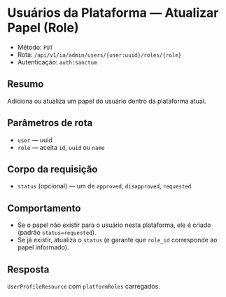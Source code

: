 # Usuários da Plataforma — Atualizar Papel (Role)

- Método: `PUT`
- Rota: `/api/v1/ia/admin/users/{user:uuid}/roles/{role}`
- Autenticação: `auth:sanctum`

## Resumo
Adiciona ou atualiza um papel do usuário dentro da plataforma atual.

## Parâmetros de rota
- `user` — uuid
- `role` — aceita `id`, `uuid` ou `name`

## Corpo da requisição
- `status` (opcional) — um de `approved`, `disapproved`, `requested`

## Comportamento
- Se o papel não existir para o usuário nesta plataforma, ele é criado (padrão `status=requested`).
- Se já existir, atualiza o `status` (e garante que `role_id` corresponde ao papel informado).

## Resposta
`UserProfileResource` com `platformRoles` carregados.
